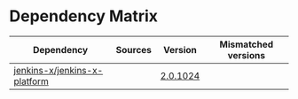 # Dependency Matrix

Dependency | Sources | Version | Mismatched versions
---------- | ------- | ------- | -------------------
[jenkins-x/jenkins-x-platform](https://github.com/jenkins-x/jenkins-x-platform.git) |  | [2.0.1024](https://github.com/jenkins-x/jenkins-x-platform/releases/tag/v2.0.1024) | 

